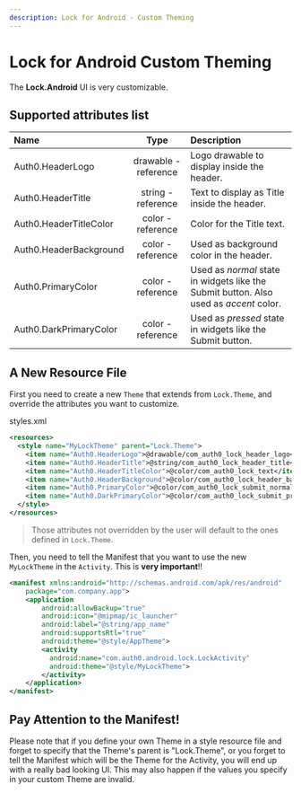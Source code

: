 ```yaml
---
description: Lock for Android - Custom Theming
---
```


# Lock for Android Custom Theming

The **Lock.Android** UI is very customizable.

## Supported attributes list
| Name | Type | Description |
| :--- | :---: | :--- |
|Auth0.HeaderLogo | drawable - reference | Logo drawable to display inside the header. |
|Auth0.HeaderTitle | string - reference | Text to display as Title inside the header. |
|Auth0.HeaderTitleColor | color - reference | Color for the Title text. |
|Auth0.HeaderBackground | color - reference | Used as background color in the header. |
|Auth0.PrimaryColor | color - reference | Used as _normal_ state in widgets like the Submit button. Also used as _accent_ color. |
|Auth0.DarkPrimaryColor | color - reference | Used as _pressed_ state in widgets like the Submit button. |

## A New Resource File

First you need to create a new `Theme` that extends from `Lock.Theme`, and override the attributes you want to customize.

styles.xml
```xml
<resources>
  <style name="MyLockTheme" parent="Lock.Theme">
    <item name="Auth0.HeaderLogo">@drawable/com_auth0_lock_header_logo</item>
    <item name="Auth0.HeaderTitle">@string/com_auth0_lock_header_title</item>
    <item name="Auth0.HeaderTitleColor">@color/com_auth0_lock_text</item>
    <item name="Auth0.HeaderBackground">@color/com_auth0_lock_header_background</item>
    <item name="Auth0.PrimaryColor">@color/com_auth0_lock_submit_normal</item>
    <item name="Auth0.DarkPrimaryColor">@color/com_auth0_lock_submit_pressed</item>
  </style>
</resources>
```

> Those attributes not overridden by the user will default to the ones defined in `Lock.Theme`.


Then, you need to tell the Manifest that you want to use the new `MyLockTheme` in the `Activity`. This is **very important**!!

```xml
<manifest xmlns:android="http://schemas.android.com/apk/res/android"
    package="com.company.app">
    <application
        android:allowBackup="true"
        android:icon="@mipmap/ic_launcher"
        android:label="@string/app_name"
        android:supportsRtl="true"
        android:theme="@style/AppTheme">
        <activity
          android:name="com.auth0.android.lock.LockActivity"
          android:theme="@style/MyLockTheme">
        </activity>
    </application>
</manifest>
```

## Pay Attention to the Manifest!

Please note that if you define your own Theme in a style resource file and forget to specify that the Theme's parent is "Lock.Theme", or you forget to tell the Manifest which will be the Theme for the Activity, you will end up with a really bad looking UI. This may also happen if the values you specify in your custom Theme are invalid.
